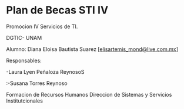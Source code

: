 # Plan de Becas STI IV

Promocion IV Servicios de TI.

DGTIC- UNAM

Alumno: Diana Eloisa Bautista Suarez 
	[elisartemis_mond@live.com.mx]


Responsables:


-Laura Lyen Peñaloza ReynosoS

:-Susana Torres Reynoso

Formacion de Recursos Humanos
Direccion de Sistemas y Servicios Institutcionales

